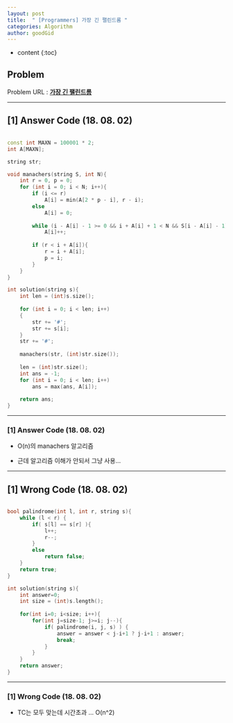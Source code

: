 ```yaml
---
layout: post
title:  " [Programmers] 가장 긴 팰린드롬 "
categories: Algorithm
author: goodGid
---
```

* content
{:toc}


## Problem 
Problem URL : **[가장 긴 팰린드롬](https://programmers.co.kr/learn/courses/30/lessons/12904)**

---

## [1] Answer Code (18. 08. 02)

``` cpp

const int MAXN = 100001 * 2;
int A[MAXN];

string str;

void manachers(string S, int N){
    int r = 0, p = 0;
    for (int i = 0; i < N; i++){
        if (i <= r)
            A[i] = min(A[2 * p - i], r - i);
        else
            A[i] = 0;
        
        while (i - A[i] - 1 >= 0 && i + A[i] + 1 < N && S[i - A[i] - 1] == S[i + A[i] + 1])
            A[i]++;
        
        if (r < i + A[i]){
            r = i + A[i];
            p = i;
        }
    }
}

int solution(string s){
    int len = (int)s.size();
    
    for (int i = 0; i < len; i++)
    {
        str += '#';
        str += s[i];
    }
    str += '#';
    
    manachers(str, (int)str.size());
    
    len = (int)str.size();
    int ans = -1;
    for (int i = 0; i < len; i++)
        ans = max(ans, A[i]);
    
    return ans;
}


```

---

### [1] Answer Code (18. 08. 02)

* O(n)의 manachers 알고리즘

* 근데 알고리즘 이해가 안되서 그냥 사용...

---

## [1] Wrong Code (18. 08. 02)

``` cpp

bool palindrome(int l, int r, string s){
    while (l < r) {
        if( s[l] == s[r] ){
            l++;
            r--;
        }
        else
            return false;
    }
    return true;
}

int solution(string s){
    int answer=0;
    int size = (int)s.length();
    
    for(int i=0; i<size; i++){
        for(int j=size-1; j>=i; j--){
            if( palindrome(i, j, s) ) {
                answer = answer < j-i+1 ? j-i+1 : answer;
                break;
            }
        }
    }
    return answer;
}

```

---

### [1] Wrong Code (18. 08. 02)

* TC는 모두 맞는데 시간초과 ... O(n^2)



